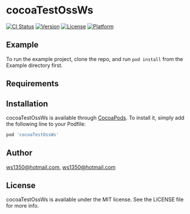 # cocoaTestOssWs

[![CI Status](https://img.shields.io/travis/ws1350@hotmail.com/cocoaTestOssWs.svg?style=flat)](https://travis-ci.org/ws1350@hotmail.com/cocoaTestOssWs)
[![Version](https://img.shields.io/cocoapods/v/cocoaTestOssWs.svg?style=flat)](https://cocoapods.org/pods/cocoaTestOssWs)
[![License](https://img.shields.io/cocoapods/l/cocoaTestOssWs.svg?style=flat)](https://cocoapods.org/pods/cocoaTestOssWs)
[![Platform](https://img.shields.io/cocoapods/p/cocoaTestOssWs.svg?style=flat)](https://cocoapods.org/pods/cocoaTestOssWs)

## Example

To run the example project, clone the repo, and run `pod install` from the Example directory first.

## Requirements

## Installation

cocoaTestOssWs is available through [CocoaPods](https://cocoapods.org). To install
it, simply add the following line to your Podfile:

```ruby
pod 'cocoaTestOssWs'
```

## Author

ws1350@hotmail.com, ws1350@hotmail.com

## License

cocoaTestOssWs is available under the MIT license. See the LICENSE file for more info.
